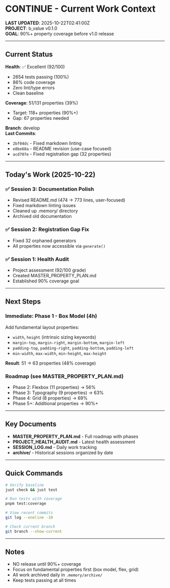 # CONTINUE - Current Work Context

**LAST UPDATED**: 2025-10-22T02:41:00Z  
**PROJECT**: b_value v0.1.0  
**GOAL**: 90%+ property coverage before v1.0 release

---

## Current Status

**Health**: ✅ Excellent (92/100)
- 2654 tests passing (100%)
- 86% code coverage
- Zero lint/type errors
- Clean baseline

**Coverage**: 51/131 properties (39%)
- Target: 118+ properties (90%+)
- Gap: 67 properties needed

**Branch**: develop  
**Last Commits**: 
- `2bf04dc` - Fixed markdown linting
- `e8be68a` - README revision (use-case focused)
- `acd707e` - Fixed registration gap (32 properties)

---

## Today's Work (2025-10-22)

### ✅ Session 3: Documentation Polish
- Revised README.md (474 → 773 lines, user-focused)
- Fixed markdown linting issues
- Cleaned up .memory/ directory
- Archived old documentation

### ✅ Session 2: Registration Gap Fix
- Fixed 32 orphaned generators
- All properties now accessible via `generate()`

### ✅ Session 1: Health Audit
- Project assessment (92/100 grade)
- Created MASTER_PROPERTY_PLAN.md
- Established 90% coverage goal

---

## Next Steps

### Immediate: Phase 1 - Box Model (4h)
Add fundamental layout properties:
- `width`, `height` (intrinsic sizing keywords)
- `margin-top`, `margin-right`, `margin-bottom`, `margin-left`
- `padding-top`, `padding-right`, `padding-bottom`, `padding-left`
- `min-width`, `max-width`, `min-height`, `max-height`

**Result**: 51 → 63 properties (48% coverage)

### Roadmap (see MASTER_PROPERTY_PLAN.md)
- Phase 2: Flexbox (11 properties) → 56%
- Phase 3: Typography (9 properties) → 63%
- Phase 4: Grid (8 properties) → 69%
- Phase 5+: Additional properties → 90%+

---

## Key Documents

- **MASTER_PROPERTY_PLAN.md** - Full roadmap with phases
- **PROJECT_HEALTH_AUDIT.md** - Latest health assessment
- **SESSION_LOG.md** - Daily work tracking
- **archive/** - Historical sessions organized by date

---

## Quick Commands

```bash
# Verify baseline
just check && just test

# Run tests with coverage
pnpm test:coverage

# View recent commits
git log --oneline -10

# Check current branch
git branch --show-current
```

---

## Notes

- NO release until 90%+ coverage
- Focus on fundamental properties first (box model, flex, grid)
- All work archived daily in `.memory/archive/`
- Keep tests passing at all times
